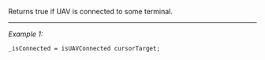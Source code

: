 Returns true if UAV is connected to some terminal.


---
*Example 1:*
```sqf
_isConnected = isUAVConnected cursorTarget;
```